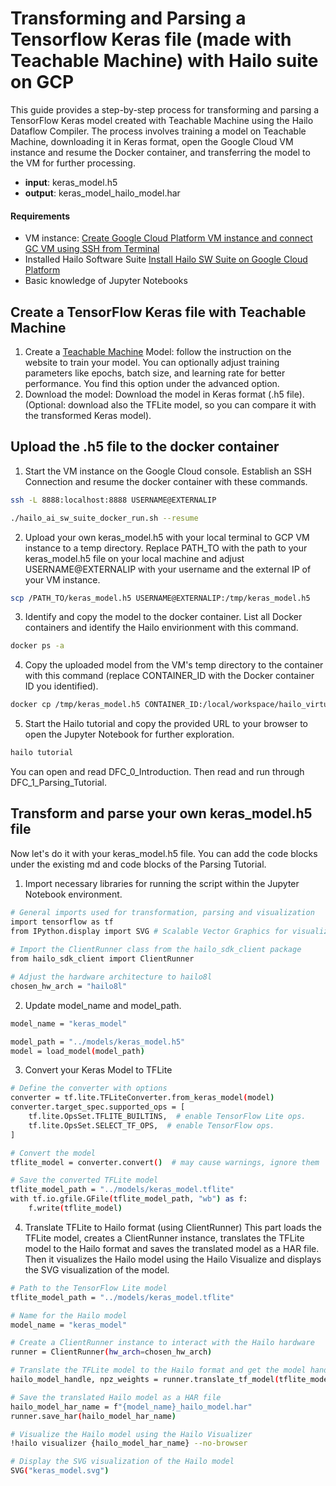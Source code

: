 # Transforming and Parsing a Tensorflow Keras file (made with Teachable Machine) with Hailo suite on GCP 

This guide provides a step-by-step process for transforming and parsing a TensorFlow Keras model created with Teachable Machine using the Hailo Dataflow Compiler. The process involves training a model on Teachable Machine, downloading it in Keras format, open the Google Cloud VM instance and resume the Docker container, and transferring the model to the VM for further processing.


- **input**: keras_model.h5
- **output**: keras_model_hailo_model.har

  

#### Requirements
- VM instance: [Create Google Cloud Platform VM instance and connect GC VM using SSH from Terminal](https://github.com/marcory-hub/hailo/blob/main/create-and-connect-gcp-vm-instance-w-local-terminal.md)
- Installed Hailo Software Suite [Install Hailo SW Suite on Google Cloud Platform](https://github.com/marcory-hub/hailo/blob/main/install-hailo-software-suite-on-google-cloud-VM-instance.md)
- Basic knowledge of Jupyter Notebooks



## Create a TensorFlow Keras file with Teachable Machine

1. Create a  [Teachable Machine](https://teachablemachine.withgoogle.com/) Model: follow the instruction on the website to train your model. You can optionally adjust training parameters like epochs, batch size, and learning rate for better performance. You find this option under the advanced option.
2. Download the model: Download the model in Keras format (.h5 file). (Optional: download also the TFLite model, so you can compare it with the transformed Keras model).

## Upload the .h5 file to the docker container
1. Start the VM instance on the Google Cloud console. Establish an SSH Connection and resume the docker container with these commands.
```sh
ssh -L 8888:localhost:8888 USERNAME@EXTERNALIP
```
```sh
./hailo_ai_sw_suite_docker_run.sh --resume
```
2. Upload your own keras_model.h5 with your local terminal to GCP VM instance to a temp directory. Replace PATH_TO with the path to your keras_model.h5 file on your local machine and adjust USERNAME@EXTERNALIP with your username and the external IP of your VM instance.
```sh
scp /PATH_TO/keras_model.h5 USERNAME@EXTERNALIP:/tmp/keras_model.h5
```
3. Identify and copy the model to the docker container. List all Docker containers and identify the Hailo envirionment with this command.
```sh
docker ps -a
```
4. Copy the uploaded model from the VM's temp directory to the container with this command (replace CONTAINER_ID with the Docker container ID you identified).
```sh
docker cp /tmp/keras_model.h5 CONTAINER_ID:/local/workspace/hailo_virtualenv/lib/python3.8/site-packages/hailo_tutorials/models
```
5. Start the Hailo tutorial and copy the provided URL to your browser to open the Jupyter Notebook for further exploration. 
```sh
hailo tutorial
```
You can open and read DFC_0_Introduction. Then read and run through DFC_1_Parsing_Tutorial. 

## Transform and parse your own keras_model.h5 file
Now let's do it with your keras_model.h5 file. You can add the code blocks under the existing md and code blocks of the Parsing Tutorial.

1. Import necessary libraries for running the script within the Jupyter Notebook environment.
```sh
# General imports used for transformation, parsing and visualization
import tensorflow as tf
from IPython.display import SVG # Scalable Vector Graphics for visualization in Jupyter notebook
 
# Import the ClientRunner class from the hailo_sdk_client package
from hailo_sdk_client import ClientRunner
```
```sh
# Adjust the hardware architecture to hailo8l
chosen_hw_arch = "hailo8l"
```
2. Update model_name and model_path.
```sh
model_name = "keras_model" 

model_path = "../models/keras_model.h5"
model = load_model(model_path)
```
3. Convert your Keras Model to TFLite
```sh
# Define the converter with options
converter = tf.lite.TFLiteConverter.from_keras_model(model)
converter.target_spec.supported_ops = [
    tf.lite.OpsSet.TFLITE_BUILTINS,  # enable TensorFlow Lite ops.
    tf.lite.OpsSet.SELECT_TF_OPS,  # enable TensorFlow ops.
]

# Convert the model
tflite_model = converter.convert()  # may cause warnings, ignore them

# Save the converted TFLite model
tflite_model_path = "../models/keras_model.tflite"
with tf.io.gfile.GFile(tflite_model_path, "wb") as f:
    f.write(tflite_model)
```
4. Translate TFLite to Hailo format (using ClientRunner)
This part loads the TFLite model, creates a ClientRunner instance, translates the TFLite model to the Hailo format and saves the translated model as a HAR file. Then it visualizes the Hailo model using the Hailo Visualize and displays the SVG visualization of the model. 
```sh
# Path to the TensorFlow Lite model
tflite_model_path = "../models/keras_model.tflite"

# Name for the Hailo model
model_name = "keras_model"

# Create a ClientRunner instance to interact with the Hailo hardware
runner = ClientRunner(hw_arch=chosen_hw_arch)

# Translate the TFLite model to the Hailo format and get the model handle and weights
hailo_model_handle, npz_weights = runner.translate_tf_model(tflite_model_path, model_name)

# Save the translated Hailo model as a HAR file
hailo_model_har_name = f"{model_name}_hailo_model.har"
runner.save_har(hailo_model_har_name)

# Visualize the Hailo model using the Hailo Visualizer
!hailo visualizer {hailo_model_har_name} --no-browser

# Display the SVG visualization of the Hailo model
SVG("keras_model.svg")
```






